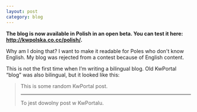 ```yaml
---
layout: post
category: blog
---
```

**The blog is now available in Polish in an open beta. You can test it here: <http://kwpolska.co.cc/polish/>.**

Why am I doing that? I want to make it readable for Poles who don't know English. My blog was rejected from a contest because of English content.

This is not the first time when I’m writing a bilingual blog. Old KwPortal “blog” was also bilingual, but it looked like this:

> This is some random KwPortal post.
> <hr>
> To jest dowolny post w KwPortalu.
